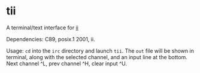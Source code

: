 # tii
A terminal/text interface for [ii](http://git.suckless.org/ii)

Dependencies:
C89, posix.1 2001, ii.

Usage:
`cd` into the `irc` directory and launch `tii`.
The `out` file will be shown in terminal, along with the selected channel, and
an input line at the bottom.
Next channel ^L, prev channel ^H, clear input ^U.
